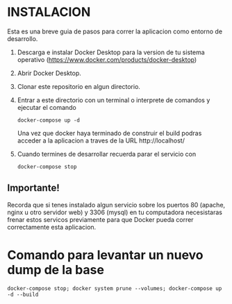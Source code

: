 # INSTALACION #

Esta es una breve guia de pasos para correr la aplicacion como entorno de desarrollo.

1. Descarga e instalar Docker Desktop para la version de tu sistema operativo (https://www.docker.com/products/docker-desktop)

2. Abrir Docker Desktop.

2. Clonar este repositorio en algun directorio.

3. Entrar a este directorio con un terminal o interprete de comandos y ejecutar el comando

    `docker-compose up -d`

    Una vez que docker haya terminado de construir el build podras acceder a la aplicacion a traves de la URL http://localhost/

5. Cuando termines de desarrollar recuerda parar el servicio con 

    `docker-compose stop`

## Importante! ##

Recorda que si tenes instalado algun servicio sobre los puertos 80 (apache, nginx u otro servidor web) y 3306 (mysql) en tu computadora necesistaras frenar estos servicos previamente para que Docker pueda correr correctamente esta aplicacion.

# Comando para levantar un nuevo dump de la base #

`docker-compose stop; docker system prune --volumes; docker-compose up -d --build`

